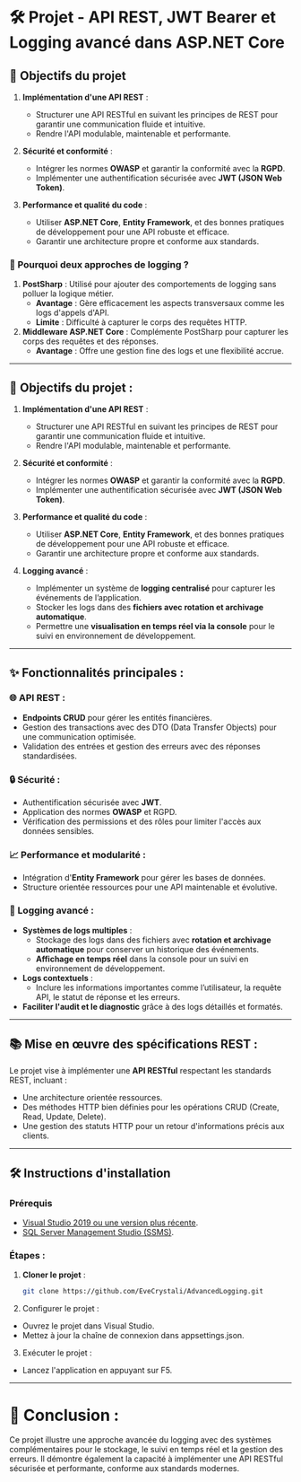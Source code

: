# 🛠️ Projet - API REST, JWT Bearer et Logging avancé dans ASP.NET Core


## 🌟 Objectifs du projet

1. **Implémentation d'une API REST** :
   - Structurer une API RESTful en suivant les principes de REST pour garantir une communication fluide et intuitive.
   - Rendre l'API modulable, maintenable et performante.
   
2. **Sécurité et conformité** :
   - Intégrer les normes **OWASP** et garantir la conformité avec la **RGPD**.
   - Implémenter une authentification sécurisée avec **JWT (JSON Web Token)**.
   
3. **Performance et qualité du code** :
   - Utiliser **ASP.NET Core**, **Entity Framework**, et des bonnes pratiques de développement pour une API robuste et efficace.
   - Garantir une architecture propre et conforme aux standards.

### 📌 Pourquoi deux approches de logging ?
1. **PostSharp** : Utilisé pour ajouter des comportements de logging sans polluer la logique métier.
   - **Avantage** : Gère efficacement les aspects transversaux comme les logs d'appels d'API.
   - **Limite** : Difficulté à capturer le corps des requêtes HTTP.
2. **Middleware ASP.NET Core** : Complémente PostSharp pour capturer les corps des requêtes et des réponses.
   - **Avantage** : Offre une gestion fine des logs et une flexibilité accrue.

---

## 📝 Objectifs du projet :

1. **Implémentation d'une API REST** :
   - Structurer une API RESTful en suivant les principes de REST pour garantir une communication fluide et intuitive.
   - Rendre l'API modulable, maintenable et performante.
   
2. **Sécurité et conformité** :
   - Intégrer les normes **OWASP** et garantir la conformité avec la **RGPD**.
   - Implémenter une authentification sécurisée avec **JWT (JSON Web Token)**.
   
3. **Performance et qualité du code** :
   - Utiliser **ASP.NET Core**, **Entity Framework**, et des bonnes pratiques de développement pour une API robuste et efficace.
   - Garantir une architecture propre et conforme aux standards.

4. **Logging avancé** :
   - Implémenter un système de **logging centralisé** pour capturer les événements de l’application.
   - Stocker les logs dans des **fichiers avec rotation et archivage automatique**.
   - Permettre une **visualisation en temps réel via la console** pour le suivi en environnement de développement.

---

## ✨ Fonctionnalités principales :

### 🌐 API REST :
- **Endpoints CRUD** pour gérer les entités financières.
- Gestion des transactions avec des DTO (Data Transfer Objects) pour une communication optimisée.
- Validation des entrées et gestion des erreurs avec des réponses standardisées.

### 🔒 Sécurité :
- Authentification sécurisée avec **JWT**.
- Application des normes **OWASP** et RGPD.
- Vérification des permissions et des rôles pour limiter l'accès aux données sensibles.

### 📈 Performance et modularité :
- Intégration d'**Entity Framework** pour gérer les bases de données.
- Structure orientée ressources pour une API maintenable et évolutive.

### 📝 Logging avancé :
- **Systèmes de logs multiples** :
  - Stockage des logs dans des fichiers avec **rotation et archivage automatique** pour conserver un historique des événements.
  - **Affichage en temps réel** dans la console pour un suivi en environnement de développement.
- **Logs contextuels** :
  - Inclure les informations importantes comme l’utilisateur, la requête API, le statut de réponse et les erreurs.
- **Faciliter l'audit et le diagnostic** grâce à des logs détaillés et formatés.

---

## 📚 Mise en œuvre des spécifications REST :
Le projet vise à implémenter une **API RESTful** respectant les standards REST, incluant :
- Une architecture orientée ressources.
- Des méthodes HTTP bien définies pour les opérations CRUD (Create, Read, Update, Delete).
- Une gestion des statuts HTTP pour un retour d'informations précis aux clients.

---

## 🛠️ Instructions d'installation

### Prérequis
- [Visual Studio 2019 ou une version plus récente](https://visualstudio.microsoft.com/).
- [SQL Server Management Studio (SSMS)](https://docs.microsoft.com/en-us/sql/ssms/download-sql-server-management-studio-ssms).

### Étapes :
1. **Cloner le projet** :
   ```bash
   git clone https://github.com/EveCrystali/AdvancedLogging.git
   ```
2. Configurer le projet :

  - Ouvrez le projet dans Visual Studio.
  - Mettez à jour la chaîne de connexion dans appsettings.json.

3. Exécuter le projet :

  - Lancez l'application en appuyant sur F5.

---

# 🚀 Conclusion :
Ce projet illustre une approche avancée du logging avec des systèmes complémentaires pour le stockage, le suivi en temps réel et la gestion des erreurs. Il démontre également la capacité à implémenter une API RESTful sécurisée et performante, conforme aux standards modernes.
